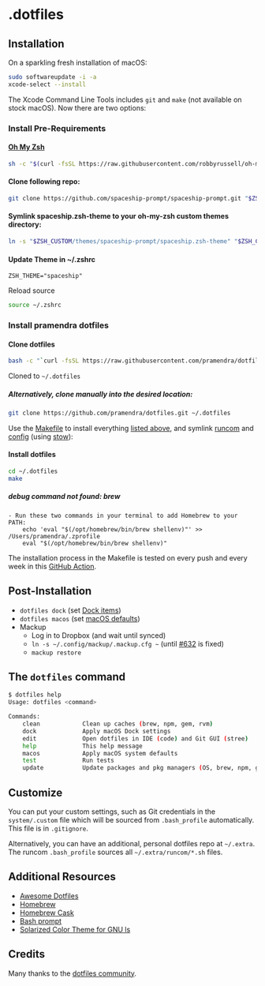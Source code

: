 # .dotfiles

## Installation

On a sparkling fresh installation of macOS:

```bash
sudo softwareupdate -i -a
xcode-select --install
```

The Xcode Command Line Tools includes `git` and `make` (not available on stock macOS). Now there are two options:


### Install Pre-Requirements

#### [Oh My Zsh](https://github.com/robbyrussell/oh-my-zsh)

```bash
sh -c "$(curl -fsSL https://raw.githubusercontent.com/robbyrussell/oh-my-zsh/master/tools/install.sh)"
```

#### Clone following repo:

```bash
git clone https://github.com/spaceship-prompt/spaceship-prompt.git "$ZSH_CUSTOM/themes/spaceship-prompt" --depth=1
```

#### Symlink spaceship.zsh-theme to your oh-my-zsh custom themes directory:

```bash
ln -s "$ZSH_CUSTOM/themes/spaceship-prompt/spaceship.zsh-theme" "$ZSH_CUSTOM/themes/spaceship.zsh-theme"
```

#### Update Theme in ~/.zshrc
```
ZSH_THEME="spaceship" 
```
Reload source
```bash
source ~/.zshrc
```

### Install pramendra dotfiles

#### Clone dotfiles
```bash
bash -c "`curl -fsSL https://raw.githubusercontent.com/pramendra/dotfiles/master/remote-install.sh`"
```
Cloned to `~/.dotfiles`

##### Alternatively, clone manually into the desired location:

```bash
git clone https://github.com/pramendra/dotfiles.git ~/.dotfiles
```

Use the [Makefile](./Makefile) to install everything [listed above](#package-overview), and symlink [runcom](./runcom)
and [config](./config) (using [stow](https://www.gnu.org/software/stow/)):

#### Install dotfiles
```bash
cd ~/.dotfiles
make
```
##### debug command not found: brew
```
- Run these two commands in your terminal to add Homebrew to your PATH:
    echo 'eval "$(/opt/homebrew/bin/brew shellenv)"' >> /Users/pramendra/.zprofile
    eval "$(/opt/homebrew/bin/brew shellenv)"
```

The installation process in the Makefile is tested on every push and every week in this
[GitHub Action](https://github.com/pramendra/dotfiles/actions).

## Post-Installation

- `dotfiles dock` (set [Dock items](./macos/dock.sh))
- `dotfiles macos` (set [macOS defaults](./macos/defaults.sh))
- Mackup
  - Log in to Dropbox (and wait until synced)
  - `ln -s ~/.config/mackup/.mackup.cfg ~` (until [#632](https://github.com/lra/mackup/pull/632) is fixed)
  - `mackup restore`

## The `dotfiles` command

```bash
$ dotfiles help
Usage: dotfiles <command>

Commands:
    clean            Clean up caches (brew, npm, gem, rvm)
    dock             Apply macOS Dock settings
    edit             Open dotfiles in IDE (code) and Git GUI (stree)
    help             This help message
    macos            Apply macOS system defaults
    test             Run tests
    update           Update packages and pkg managers (OS, brew, npm, gem)
```

## Customize

You can put your custom settings, such as Git credentials in the `system/.custom` file which will be sourced from
`.bash_profile` automatically. This file is in `.gitignore`.

Alternatively, you can have an additional, personal dotfiles repo at `~/.extra`. The runcom `.bash_profile` sources all
`~/.extra/runcom/*.sh` files.

## Additional Resources

- [Awesome Dotfiles](https://github.com/pramendra/awesome-dotfiles)
- [Homebrew](https://brew.sh)
- [Homebrew Cask](https://github.com/Homebrew/homebrew-cask)
- [Bash prompt](https://wiki.archlinux.org/index.php/Color_Bash_Prompt)
- [Solarized Color Theme for GNU ls](https://github.com/seebi/dircolors-solarized)

## Credits

Many thanks to the [dotfiles community](https://dotfiles.github.io).
